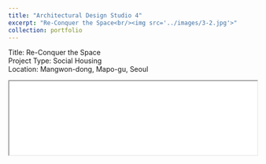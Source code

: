 ```yaml
---
title: "Architectural Design Studio 4"
excerpt: "Re-Conquer the Space<br/><img src='../images/3-2.jpg'>"
collection: portfolio
---
```



Title: Re-Conquer the Space  
Project Type: Social Housing  
Location: Mangwon-dong, Mapo-gu, Seoul

<iframe src="/academicwebsite.github.io//files/연세대3학년유시영.pdf" width="100%"></iframe>
